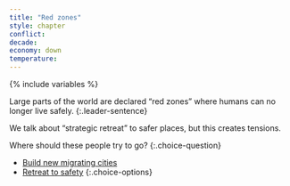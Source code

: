 ```yaml
---
title: "Red zones"
style: chapter
conflict: 
decade: 
economy: down
temperature: 
---
```


{% include variables %}


Large parts of the world are declared “red zones” where humans can no longer live safely. 
{:.leader-sentence}

We talk about “strategic retreat” to safer places, but this creates tensions.

Where should these people try to go?
{:.choice-question}

- [Build new migrating cities](chapter_migratory-cities.html)
- [Retreat to safety](chapter_local-conflicts.html)
{:.choice-options}
